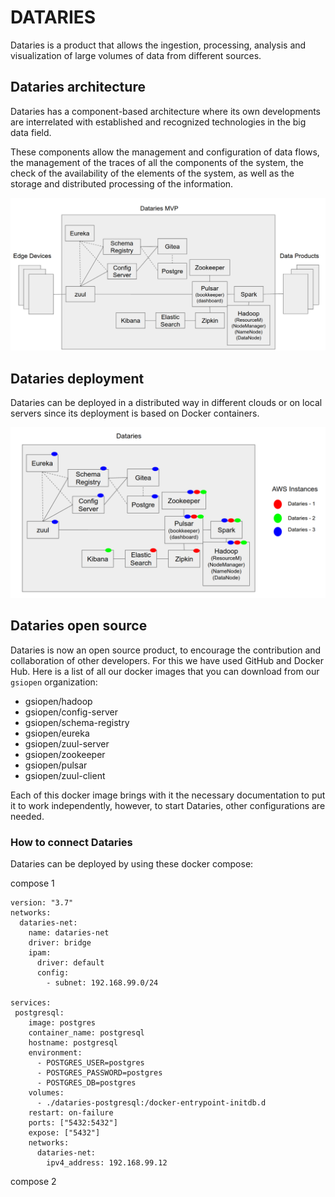 # DATARIES

Dataries is a product that allows the ingestion, processing, analysis and visualization of large volumes of data from different sources.

## Dataries architecture 

Dataries has a component-based architecture where its own developments are interrelated with established and recognized technologies in the big data field.

These components allow the management and configuration of data flows, the management of the traces of all the components of the system, the check of the availability of the elements of the system, as well as the storage and distributed processing of the information.

![architecture](./img/0.png)

## Dataries deployment

Dataries can be deployed in a distributed way in different clouds or on local servers since its deployment is based on Docker containers.

![deployment](./img/1.png)

## Dataries open source

Dataries is now an open source product, to encourage the contribution and collaboration of other developers. For this we have used GitHub and Docker Hub. Here is a list of all our docker images that you can download from our `gsiopen` organization: 

- gsiopen/hadoop
- gsiopen/config-server
- gsiopen/schema-registry
- gsiopen/eureka
- gsiopen/zuul-server
- gsiopen/zookeeper
- gsiopen/pulsar
- gsiopen/zuul-client

Each of this docker image brings with it the necessary documentation to put it to work independently, however, to start Dataries, other configurations are needed.

### How to connect Dataries

Dataries can be deployed by using these docker compose:

compose 1

```
version: "3.7"
networks:
  dataries-net:
    name: dataries-net
    driver: bridge
    ipam:
      driver: default
      config:
        - subnet: 192.168.99.0/24

services:
 postgresql:
    image: postgres
    container_name: postgresql
    hostname: postgresql
    environment:
      - POSTGRES_USER=postgres
      - POSTGRES_PASSWORD=postgres
      - POSTGRES_DB=postgres
    volumes:
      - ./dataries-postgresql:/docker-entrypoint-initdb.d
    restart: on-failure
    ports: ["5432:5432"]
    expose: ["5432"]
    networks:
      dataries-net:
        ipv4_address: 192.168.99.12
```

compose 2

```
```